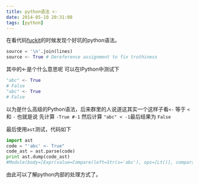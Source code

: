 ```yaml
---
title: python语法 <-
date: 2014-05-10 20:31:08
tags: [python]
---
```


在看代码[fuckit](https://github.com/ajalt/fuckitpy/blob/master/fuckit.py)的时候发现个好坑的python语法。

```python
source = '\n'.join(lines)
source <- True # Dereference assignment to fix truthiness
```

其中的<-是个什么意思呢
可以在IPython中测试下

```python
"abc" <- True
# False
"abc" <- True
# False
```

以为是什么高级的Python语法，后来群里的人说道这其实一个这样子看`<-` 等于 `<` 和 `-` 也就是说 先计算 `-True #-1` 然后计算 `"abc" < -1`最后结果为 `False`


最后使用`ast`测试，代码如下
```python
import ast
code = "'abc' <- True"
code_ast = ast.parse(code)
print ast.dump(code_ast)
#Module(body=[Expr(value=Compare(left=Str(s='abc'), ops=[Lt()], comparators=[UnaryOp(op=USub(), operand=Name(id='True', ctx=Load()))]))])
```

由此可以了解python内部的处理方式了。